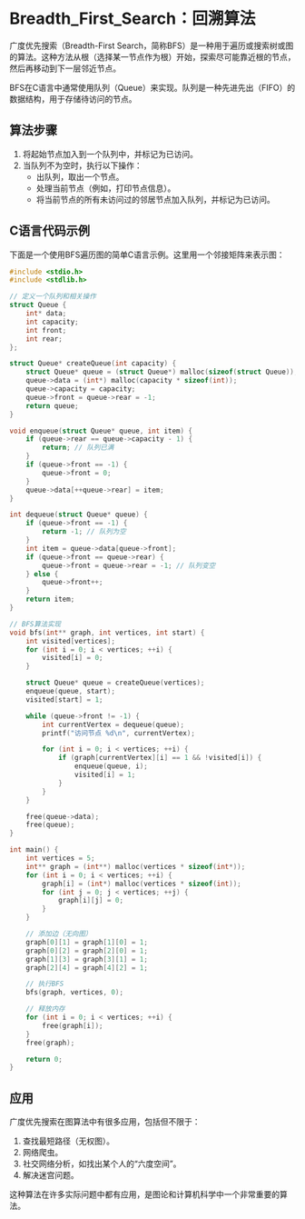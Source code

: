 # Breadth_First_Search：回溯算法
广度优先搜索（Breadth-First Search，简称BFS）是一种用于遍历或搜索树或图的算法。这种方法从根（选择某一节点作为根）开始，探索尽可能靠近根的节点，然后再移动到下一层邻近节点。

BFS在C语言中通常使用队列（Queue）来实现。队列是一种先进先出（FIFO）的数据结构，用于存储待访问的节点。

## 算法步骤

1. 将起始节点加入到一个队列中，并标记为已访问。
2. 当队列不为空时，执行以下操作：
    - 出队列，取出一个节点。
    - 处理当前节点（例如，打印节点信息）。
    - 将当前节点的所有未访问过的邻居节点加入队列，并标记为已访问。

## C语言代码示例

下面是一个使用BFS遍历图的简单C语言示例。这里用一个邻接矩阵来表示图：

```c
#include <stdio.h>
#include <stdlib.h>

// 定义一个队列和相关操作
struct Queue {
    int* data;
    int capacity;
    int front;
    int rear;
};

struct Queue* createQueue(int capacity) {
    struct Queue* queue = (struct Queue*) malloc(sizeof(struct Queue));
    queue->data = (int*) malloc(capacity * sizeof(int));
    queue->capacity = capacity;
    queue->front = queue->rear = -1;
    return queue;
}

void enqueue(struct Queue* queue, int item) {
    if (queue->rear == queue->capacity - 1) {
        return; // 队列已满
    }
    if (queue->front == -1) {
        queue->front = 0;
    }
    queue->data[++queue->rear] = item;
}

int dequeue(struct Queue* queue) {
    if (queue->front == -1) {
        return -1; // 队列为空
    }
    int item = queue->data[queue->front];
    if (queue->front == queue->rear) {
        queue->front = queue->rear = -1; // 队列变空
    } else {
        queue->front++;
    }
    return item;
}

// BFS算法实现
void bfs(int** graph, int vertices, int start) {
    int visited[vertices];
    for (int i = 0; i < vertices; ++i) {
        visited[i] = 0;
    }

    struct Queue* queue = createQueue(vertices);
    enqueue(queue, start);
    visited[start] = 1;

    while (queue->front != -1) {
        int currentVertex = dequeue(queue);
        printf("访问节点 %d\n", currentVertex);

        for (int i = 0; i < vertices; ++i) {
            if (graph[currentVertex][i] == 1 && !visited[i]) {
                enqueue(queue, i);
                visited[i] = 1;
            }
        }
    }

    free(queue->data);
    free(queue);
}

int main() {
    int vertices = 5;
    int** graph = (int**) malloc(vertices * sizeof(int*));
    for (int i = 0; i < vertices; ++i) {
        graph[i] = (int*) malloc(vertices * sizeof(int));
        for (int j = 0; j < vertices; ++j) {
            graph[i][j] = 0;
        }
    }

    // 添加边（无向图）
    graph[0][1] = graph[1][0] = 1;
    graph[0][2] = graph[2][0] = 1;
    graph[1][3] = graph[3][1] = 1;
    graph[2][4] = graph[4][2] = 1;

    // 执行BFS
    bfs(graph, vertices, 0);

    // 释放内存
    for (int i = 0; i < vertices; ++i) {
        free(graph[i]);
    }
    free(graph);

    return 0;
}
```

## 应用

广度优先搜索在图算法中有很多应用，包括但不限于：

1. 查找最短路径（无权图）。
2. 网络爬虫。
3. 社交网络分析，如找出某个人的“六度空间”。
4. 解决迷宫问题。

这种算法在许多实际问题中都有应用，是图论和计算机科学中一个非常重要的算法。